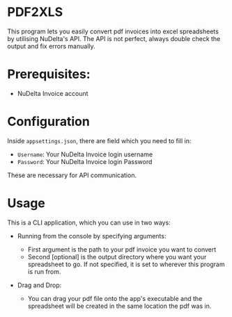 # PDF2XLS

This program lets you easily convert pdf invoices into excel spreadsheets by utilising NuDelta's API.
The API is not perfect, always double check the output and fix errors manually.

# Prerequisites:
- NuDelta Invoice account

# Configuration

Inside `appsettings.json`, there are field which you need to fill in:

- `Username`: Your NuDelta Invoice login username
- `Password`: Your NuDelta Invoice login Password

These are necessary for API communication.

# Usage

This is a CLI application, which you can use in two ways:
- Running from the console by specifying arguments:
    - First argument is the path to your pdf invoice you want to convert
    - Second [optional] is the output directory where you want your spreadsheet to go.
    If not specified, it is set to wherever this program is run from.

- Drag and Drop:
    - You can drag your pdf file onto the app's executable and the spreadsheet will be created in the same location the pdf was in.